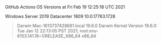 GitHub Actions OS Versions at Fri Feb 19 12:25:18 UTC 2021
> 
Windows Server 2019 Datacenter 1809           10.0.17763.1728
> Darwin Mac-1613737428681.local 19.6.0 Darwin Kernel Version 19.6.0: Tue Jan 12 22:13:05 PST 2021; root:xnu-6153.141.16~1/RELEASE_X86_64 x86_64
> 
